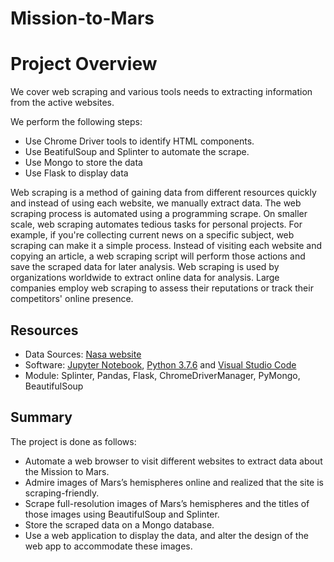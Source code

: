 # Mission-to-Mars
# Project Overview
We cover web scraping and various tools needs to extracting information from the active websites. 

We perform the following steps: 
   - Use Chrome Driver tools to identify HTML components.
   - Use BeatifulSoup and Splinter to automate the scrape.
   - Use Mongo to store the data
   - Use Flask to display data

Web scraping is a method of gaining data from different resources quickly and instead of using each website, we manually extract data. 
The web scraping process is automated using a programming scrape. On smaller scale, web scraping automates tedious tasks for personal projects. 
For example, if you're collecting current news on a specific subject, web scraping can make it a simple process. 
Instead of visiting each website and copying an article, a web scraping script will perform those actions and save the scraped data for later analysis.
Web scraping is used by organizations worldwide to extract online data for analysis. Large companies employ web scraping to assess their reputations or track their competitors' online presence.



## Resources
- Data Sources: [Nasa website](https://astrogeology.usgs.gov/search/results?q=hemisphere+enhanced&k1=target&v1=Mars)
- Software: [Jupyter Notebook](https://www.anaconda.com/products/individual), [Python 3.7.6](https://www.python.org/downloads/) and [Visual Studio Code](https://code.visualstudio.com/) 
- Module: Splinter, Pandas, Flask, ChromeDriverManager, PyMongo, BeautifulSoup


## Summary
The project is done as follows:
   - Automate a web browser to visit different websites to extract data about the Mission to Mars.
   - Admire images of Mars’s hemispheres online and realized that the site is scraping-friendly.
   - Scrape full-resolution images of Mars’s hemispheres and the titles of those images using BeautifulSoup and Splinter. 
   - Store the scraped data on a Mongo database.
   - Use a web application to display the data, and alter the design of the web app to accommodate these images.
